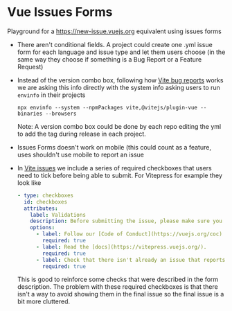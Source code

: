 # Vue Issues Forms

Playground for a https://new-issue.vuejs.org equivalent using issues forms

  - There aren't conditional fields. A project could create one .yml issue form for each language and issue type and let them users choose (in the same way they choose if something is a Bug Report or a Feature Request)

  - Instead of the version combo box, following how [Vite bug reports](https://github.com/vitejs/vite/issues/new?assignees=&labels=pending+triage&template=bug_report.yml) works we are asking this info directly with the system info asking users to run `envinfo` in their projects
    ```
    npx envinfo --system --npmPackages vite,@vitejs/plugin-vue --binaries --browsers
    ```
    Note: A version combo box could be done by each repo editing the yml to add the tag during release in each project.

  - Issues Forms doesn't work on mobile (this could count as a feature, uses shouldn't use mobile to report an issue

  - In [Vite issues](https://github.com/vitejs/vite/issues/new?assignees=&labels=pending+triage&template=bug_report.yml) we include a series of required checkboxes that users need to tick before being able to submit. For Vitepress for example they look like
    ```yml
    - type: checkboxes
      id: checkboxes
      attributes:
        label: Validations
        description: Before submitting the issue, please make sure you do the following
        options:
          - label: Follow our [Code of Conduct](https://vuejs.org/coc)
            required: true
          - label: Read the [docs](https://vitepress.vuejs.org/).
            required: true
          - label: Check that there isn't already an issue that reports the same bug to avoid creating a duplicate.
            required: true
    ```
    This is good to reinforce some checks that were described in the form description. The problem with these required checkboxes is that there isn't a way to avoid showing them in the final issue so the final issue is a bit more cluttered.